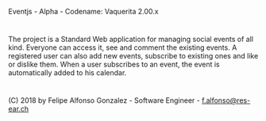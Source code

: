 

Eventjs - Alpha - Codename: Vaquerita 2.00.x

#
 

#

The project is a Standard Web application for managing social events of all kind. Everyone can access it, see and comment the existing events.
A registered user can also add new events, subscribe to existing ones and like or dislike them. When a user subscribes to an event, the event is automatically added to his calendar.

#

(C) 2018 by Felipe Alfonso Gonzalez - Software Engineer - f.alfonso@res-ear.ch
